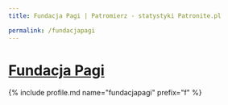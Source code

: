 ```yaml
---
title: Fundacja Pagi | Patromierz - statystyki Patronite.pl

permalink: /fundacjapagi
---
```


# [Fundacja Pagi](https://patronite.pl/fundacjapagi)

{% include profile.md name="fundacjapagi" prefix="f" %}
